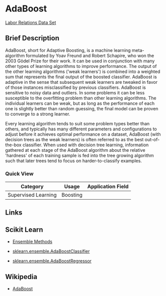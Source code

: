 # AdaBoost

[Labor Relations Data Set](https://archive.ics.uci.edu/ml/datasets/Labor+Relations)

## Brief Description

AdaBoost, short for Adaptive Boosting, is a machine learning meta-algorithm formulated by Yoav Freund and Robert Schapire, who won the 2003 Gödel Prize for their work. It can be used in conjunction with many other types of learning algorithms to improve performance. The output of the other learning algorithms ('weak learners') is combined into a weighted sum that represents the final output of the boosted classifier. AdaBoost is adaptive in the sense that subsequent weak learners are tweaked in favor of those instances misclassified by previous classifiers. AdaBoost is sensitive to noisy data and outliers. In some problems it can be less susceptible to the overfitting problem than other learning algorithms. The individual learners can be weak, but as long as the performance of each one is slightly better than random guessing, the final model can be proven to converge to a strong learner.

Every learning algorithm tends to suit some problem types better than others, and typically has many different parameters and configurations to adjust before it achieves optimal performance on a dataset, AdaBoost (with decision trees as the weak learners) is often referred to as the best out-of-the-box classifier. When used with decision tree learning, information gathered at each stage of the AdaBoost algorithm about the relative 'hardness' of each training sample is fed into the tree growing algorithm such that later trees tend to focus on harder-to-classify examples.

### Quick View

Category|Usage|Application Field
--------|-----|-----------------
Supervised Learning|Boosting|

## Links

## Scikit Learn

* [Ensemble Methods](http://scikit-learn.org/stable/modules/ensemble.html)

* [sklearn.ensemble.AdaBoostClassifier](http://scikit-learn.org/stable/modules/generated/sklearn.ensemble.AdaBoostClassifier.html#sklearn.ensemble.AdaBoostClassifier)
* [sklearn.ensemble.AdaBoostRegressor](http://scikit-learn.org/stable/modules/generated/sklearn.ensemble.AdaBoostRegressor.html#sklearn.ensemble.AdaBoostRegressor)

## Wikipedia

* [AdaBoost](https://en.wikipedia.org/wiki/AdaBoost)